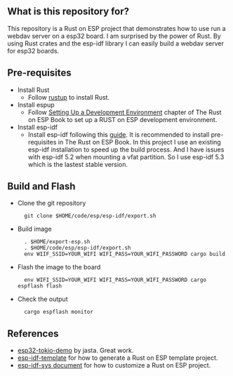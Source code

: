 ## What is this repository for?
This repository is a Rust on ESP project that demonstrates how to use run a webdav server on a esp32 board. I am surprised by the power of Rust. By using Rust crates and the esp-idf library I can easily build a webdav server for esp32 boards.

## Pre-requisites
- Install Rust
  - Follow [rustup](https://rustup.rs/) to install Rust.
- Install espup
  - Follow [Setting Up a Development Environment](https://docs.esp-rs.org/book/installation/index.html) chapter of The Rust on ESP Book to set up a RUST on ESP development environment.
- Install esp-idf
  - Install esp-idf following this [guide](https://docs.espressif.com/projects/esp-idf/en/latest/esp32/get-started/linux-macos-setup.html#step-1-install-prerequisites). It is recommended to install pre-requisites in The Rust on ESP Book. In this project I use an existing esp-idf installation to speed up the build process. And I have issues with esp-idf 5.2 when mounting a vfat partition. So I use esp-idf 5.3 which is the lastest stable version.

## Build and Flash
- Clone the git repository

        git clone $HOME/code/esp/esp-idf/export.sh

- Build image

        . $HOME/export-esp.sh
        . $HOME/code/esp/esp-idf/export.sh
        env WIIF_SSID=YOUR_WIFI WIFI_PASS=YOUR_WIFI_PASSWORD cargo build

- Flash the image to the board
    
        env WIFI_SSID=YOUR_WIFI WIFI_PASS=YOUR_WIFI_PASSWORD cargo espflash flash

- Check the output

        cargo espflash monitor

## References
- [esp32-tokio-demo](https://github.com/jasta/esp32-tokio-demo/tree/main) by jasta. Great work.
- [esp-idf-template](https://github.com/esp-rs/esp-idf-template) for how to generate a Rust on ESP template project.
- [esp-idf-sys document](https://docs.esp-rs.org/esp-idf-sys/esp_idf_sys/) for how to customize a Rust on ESP project.
